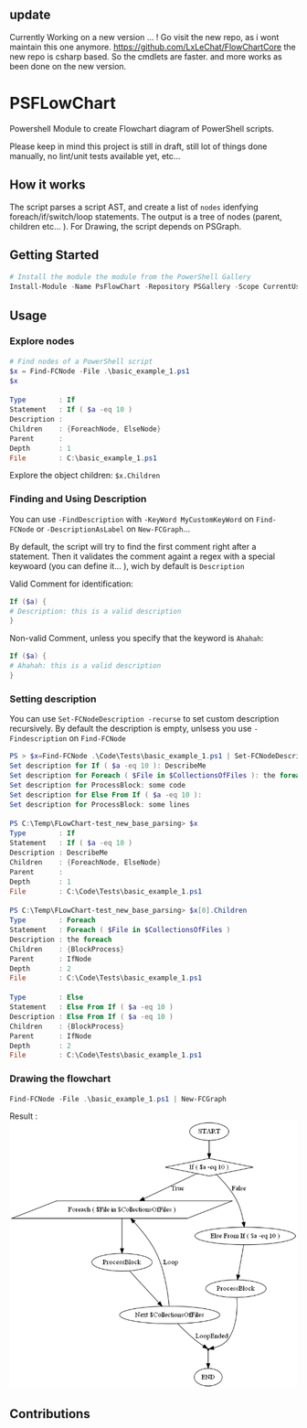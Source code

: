 ## update
Currently Working on a new version ...  !
Go visit the new repo, as i wont maintain this one anymore. https://github.com/LxLeChat/FlowChartCore
the new repo is csharp based. So the cmdlets are faster. and more works as been done on the new version.

# PSFLowChart

Powershell Module to create Flowchart diagram of PowerShell scripts.

Please keep in mind this project is still in draft, still lot of things done manually, no lint/unit tests available yet, etc...

## How it works
The script parses a script AST, and create a list of ``nodes`` idenfying foreach/if/switch/loop statements. The output is a tree of nodes (parent, children etc... ). For Drawing, the script depends on PSGraph.

## Getting Started

```powershell
# Install the module the module from the PowerShell Gallery
Install-Module -Name PsFlowChart -Repository PSGallery -Scope CurrentUser
```

## Usage

### Explore nodes

```powershell
# Find nodes of a PowerShell script
$x = Find-FCNode -File .\basic_example_1.ps1
$x

Type        : If
Statement   : If ( $a -eq 10 )
Description :
Children    : {ForeachNode, ElseNode}
Parent      :
Depth       : 1
File        : C:\basic_example_1.ps1
```

Explore the object children: `$x.Children`

### Finding and Using Description

You can use `-FindDescription` with `-KeyWord MyCustomKeyWord` on `Find-FCNode` or `-DescriptionAsLabel` on `New-FCGraph`... 

By default, the script will try to find the first comment right after a statement.
Then it validates the comment againt a regex with a special keywoard (you can define it... ), wich by default is `Description`

Valid Comment for identification:

```powershell
If ($a) {
# Description: this is a valid description
}
```

Non-valid Comment, unless you specify that the keyword is `Ahahah`:

```powershell
If ($a) {
# Ahahah: this is a valid description
}
```

### Setting description

You can use `Set-FCNodeDescription -recurse` to set custom description recursively. By default the description is empty, unlsess you use `-Findescription` on `Find-FCNode`

```powershell
PS > $x=Find-FCNode .\Code\Tests\basic_example_1.ps1 | Set-FCNodeDescription -Recurse
Set description for If ( $a -eq 10 ): DescribeMe
Set description for Foreach ( $File in $CollectionsOfFiles ): the foreach
Set description for ProcessBlock: some code
Set description for Else From If ( $a -eq 10 ):
Set description for ProcessBlock: some lines

PS C:\Temp\FLowChart-test_new_base_parsing> $x
Type        : If
Statement   : If ( $a -eq 10 )
Description : DescribeMe
Children    : {ForeachNode, ElseNode}
Parent      :
Depth       : 1
File        : C:\Code\Tests\basic_example_1.ps1

PS C:\Temp\FLowChart-test_new_base_parsing> $x[0].Children
Type        : Foreach
Statement   : Foreach ( $File in $CollectionsOfFiles )
Description : the foreach
Children    : {BlockProcess}
Parent      : IfNode
Depth       : 2
File        : C:\Code\Tests\basic_example_1.ps1

Type        : Else
Statement   : Else From If ( $a -eq 10 )
Description : Else From If ( $a -eq 10 )
Children    : {BlockProcess}
Parent      : IfNode
Depth       : 2
File        : C:\Code\Tests\basic_example_1.ps1
```

### Drawing the flowchart

```powershell
Find-FCNode -File .\basic_example_1.ps1 | New-FCGraph
```
Result :
![plopy](basic_example_1.png)

## Contributions

